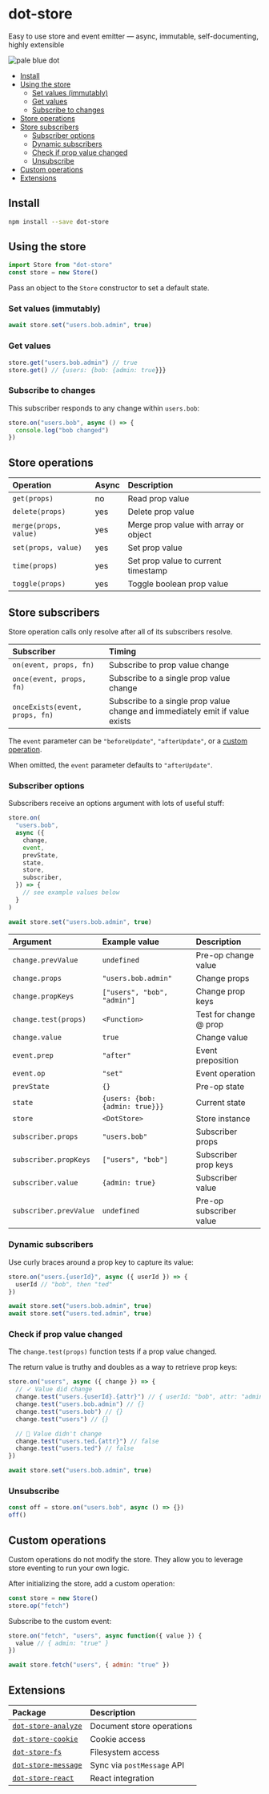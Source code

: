 # dot-store

Easy to use store and event emitter — async, immutable, self-documenting, highly extensible

![pale blue dot](https://qph.fs.quoracdn.net/main-qimg-347d2c178e6bf511ee5b91e8276c79fa)

<!-- START doctoc generated TOC please keep comment here to allow auto update -->
<!-- DON'T EDIT THIS SECTION, INSTEAD RE-RUN doctoc TO UPDATE -->

- [Install](#install)
- [Using the store](#using-the-store)
  - [Set values (immutably)](#set-values-immutably)
  - [Get values](#get-values)
  - [Subscribe to changes](#subscribe-to-changes)
- [Store operations](#store-operations)
- [Store subscribers](#store-subscribers)
  - [Subscriber options](#subscriber-options)
  - [Dynamic subscribers](#dynamic-subscribers)
  - [Check if prop value changed](#check-if-prop-value-changed)
  - [Unsubscribe](#unsubscribe)
- [Custom operations](#custom-operations)
- [Extensions](#extensions)

<!-- END doctoc generated TOC please keep comment here to allow auto update -->

## Install

```bash
npm install --save dot-store
```

## Using the store

```js
import Store from "dot-store"
const store = new Store()
```

Pass an object to the `Store` constructor to set a default state.

### Set values (immutably)

```js
await store.set("users.bob.admin", true)
```

### Get values

```js
store.get("users.bob.admin") // true
store.get() // {users: {bob: {admin: true}}}
```

### Subscribe to changes

This subscriber responds to any change within `users.bob`:

```js
store.on("users.bob", async () => {
  console.log("bob changed")
})
```

## Store operations

| Operation             | Async | Description                           |
| :-------------------- | :---- | :------------------------------------ |
| `get(props)`          | no    | Read prop value                       |
| `delete(props)`       | yes   | Delete prop value                     |
| `merge(props, value)` | yes   | Merge prop value with array or object |
| `set(props, value)`   | yes   | Set prop value                        |
| `time(props)`         | yes   | Set prop value to current timestamp   |
| `toggle(props)`       | yes   | Toggle boolean prop value             |

## Store subscribers

Store operation calls only resolve after all of its subscribers resolve.

| Subscriber                     | Timing                                                                       |
| :----------------------------- | :--------------------------------------------------------------------------- |
| `on(event, props, fn)`         | Subscribe to prop value change                                               |
| `once(event, props, fn)`       | Subscribe to a single prop value change                                      |
| `onceExists(event, props, fn)` | Subscribe to a single prop value change and immediately emit if value exists |

The `event` parameter can be `"beforeUpdate"`, `"afterUpdate"`, or a [custom operation](#custom-operations).

When omitted, the `event` parameter defaults to `"afterUpdate"`.

### Subscriber options

Subscribers receive an options argument with lots of useful stuff:

```js
store.on(
  "users.bob",
  async ({
    change,
    event,
    prevState,
    state,
    store,
    subscriber,
  }) => {
    // see example values below
  }
)

await store.set("users.bob.admin", true)
```

| Argument               | Example value                   | Description             |
| :--------------------- | :------------------------------ | :---------------------- |
| `change.prevValue`     | `undefined`                     | Pre-op change value     |
| `change.props`         | `"users.bob.admin"`             | Change props            |
| `change.propKeys`      | `["users", "bob", "admin"]`     | Change prop keys        |
| `change.test(props)`   | `<Function>`                    | Test for change @ prop  |
| `change.value`         | `true`                          | Change value            |
| `event.prep`           | `"after"`                       | Event preposition       |
| `event.op`             | `"set"`                         | Event operation         |
| `prevState`            | `{}`                            | Pre-op state            |
| `state`                | `{users: {bob: {admin: true}}}` | Current state           |
| `store`                | `<DotStore>`                    | Store instance          |
| `subscriber.props`     | `"users.bob"`                   | Subscriber props        |
| `subscriber.propKeys`  | `["users", "bob"]`              | Subscriber prop keys    |
| `subscriber.value`     | `{admin: true}`                 | Subscriber value        |
| `subscriber.prevValue` | `undefined`                     | Pre-op subscriber value |

### Dynamic subscribers

Use curly braces around a prop key to capture its value:

```js
store.on("users.{userId}", async ({ userId }) => {
  userId // "bob", then "ted"
})

await store.set("users.bob.admin", true)
await store.set("users.ted.admin", true)
```

### Check if prop value changed

The `change.test(props)` function tests if a prop value changed.

The return value is truthy and doubles as a way to retrieve prop keys:

```js
store.on("users", async ({ change }) => {
  // ✓ Value did change
  change.test("users.{userId}.{attr}") // { userId: "bob", attr: "admin" }
  change.test("users.bob.admin") // {}
  change.test("users.bob") // {}
  change.test("users") // {}

  // ⃠ Value didn't change
  change.test("users.ted.{attr}") // false
  change.test("users.ted") // false
})

await store.set("users.bob.admin", true)
```

### Unsubscribe

```js
const off = store.on("users.bob", async () => {})
off()
```

## Custom operations

Custom operations do not modify the store. They allow you to leverage store eventing to run your own logic.

After initializing the store, add a custom operation:

```js
const store = new Store()
store.op("fetch")
```

Subscribe to the custom event:

```js
store.on("fetch", "users", async function({ value }) {
  value // { admin: "true" }
})

await store.fetch("users", { admin: "true" })
```

## Extensions

| Package                                                                                                 | Description                |
| :------------------------------------------------------------------------------------------------------ | :------------------------- |
| [`dot-store-analyze`](https://github.com/invrs/dot-store/tree/master/packages/dot-store-analyze#readme) | Document store operations  |
| [`dot-store-cookie`](https://github.com/invrs/dot-store/tree/master/packages/dot-store-cookie#readme)   | Cookie access              |
| [`dot-store-fs`](https://github.com/invrs/dot-store/tree/master/packages/dot-store-fs#readme)           | Filesystem access          |
| [`dot-store-message`](https://github.com/invrs/dot-store/tree/master/packages/dot-store-message#readme) | Sync via `postMessage` API |
| [`dot-store-react`](https://github.com/invrs/dot-store/tree/master/packages/dot-store-react#readme)     | React integration          |
